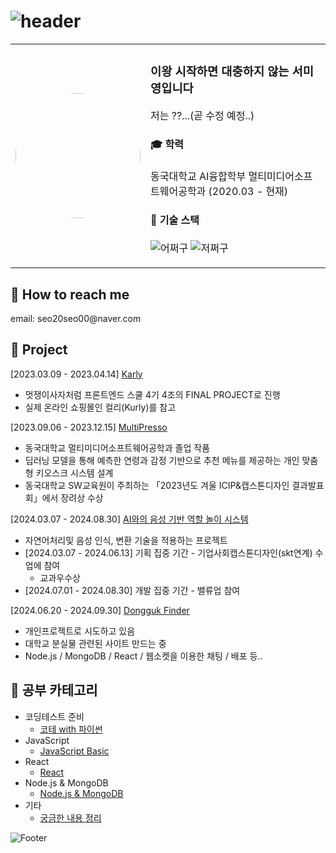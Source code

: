 # ![header](https://capsule-render.vercel.app/api?type=waving&color=F95700&height=160&section=header&text=이왕%20시작하면%20대충하지않는,%20서미영입니다.&fontSize=30&animation=fadeIn&fontAlignY=32&descAlignY=51&descAlign=70&fontColor=ffffff)

<table>
  <tr>
    <td width="20%" align="center">
      <img src="https://github.com/user-attachments/assets/b26683f4-4708-4e75-9376-3cd789777102" width="200px" style="border-radius: 50%;">
    </td>
    <td width="60%">
      <h3>이왕 시작하면 대충하지 않는 서미영입니다</h3>
      <p>저는  ??...(곧 수정 예정..)</p>
      <h4>🎓 학력</h4>
      <p>동국대학교 AI융합학부 멀티미디어소프트웨어공학과 (2020.03 - 현재)</p>
      <h4>🌟 기술 스택</h4>
      <p>
        <img alt="어쩌구" src="https://img.shields.io/badge/-어쩌구-blue?style=flat-square&logo=artificial-intelligence&logoColor=white"/>
        <img alt="저쩌구" src="https://img.shields.io/badge/-저쩌구-green?style=flat-square&logo=html5&logoColor=white"/>
      </p>
    </td>
  </tr>
</table>




<h2>🔶 How to reach me</h2>
email: seo20seo00@naver.com


<h2>🔶 Project</h2>

[2023.03.09 - 2023.04.14] [Karly](https://github.com/LikeLion-FE-React-Project04/project-repo)<br/>
- 멋쟁이사자처럼 프론트엔드 스쿨 4기 4조의 FINAL PROJECT로 진행<br/>
- 실제 온라인 쇼핑몰인 컬리(Kurly)를 참고<br/>

[2023.09.06 - 2023.12.15] [MultiPresso](https://github.com/SeoMiYoung/MultiPresso)<br/>
- 동국대학교 멀티미디어소프트웨어공학과 졸업 작품<br/>
- 딥러닝 모델을 통해 예측한 연령과 감정 기반으로 추천 메뉴를 제공하는 개인 맞춤형 키오스크 시스템 설계<br/>
- 동국대학교 SW교육원이 주최하는 「2023년도 겨울 ICIP&캡스톤디자인 결과발표회」에서 장려상 수상

[2024.03.07 - 2024.08.30] [AI와의 음성 기반 역할 놀이 시스템](https://github.com/Prize-Three)<br/>
- 자연어처리및 음성 인식, 변환 기술을 적용하는 프로젝트
- [2024.03.07 - 2024.06.13] 기획 집중 기간 - 기업사회캡스톤디자인(skt연계) 수업에 참여 
   - 교과우수상
- [2024.07.01 - 2024.08.30] 개발 집중 기간 - 밸류업 참여

[2024.06.20 - 2024.09.30] [Dongguk Finder](https://github.com/SeoMiYoung/CA_nodedotjs_mongodb)
- 개인프로젝트로 시도하고 있음
- 대학교 분실물 관련된 사이트 만드는 중
- Node.js / MongoDB / React / 웹소켓을 이용한 채팅 / 배포 등..
  
<h2>🔶 공부 카테고리</h2>

- 코딩테스트 준비
   - [코테 with 파이썬](https://github.com/SeoMiYoung/ready-for-coding-test)
- JavaScript
  - [JavaScript Basic](https://github.com/SeoMiYoung/javascript-basic)
- React
  - [React](https://github.com/SeoMiYoung/react-basic)
- Node.js & MongoDB
  - [Node.js & MongoDB](https://github.com/SeoMiYoung/CA_nodedotjs_mongodb)
- 기타
  - [궁금한 내용 정리](https://github.com/SeoMiYoung/Learning)

<!-- ![Footer](https://capsule-render.vercel.app/api?type=waving&color=auto&height=100&section=footer) -->
![Footer](https://capsule-render.vercel.app/api?type=waving&color=F95700&height=150&section=footer)
